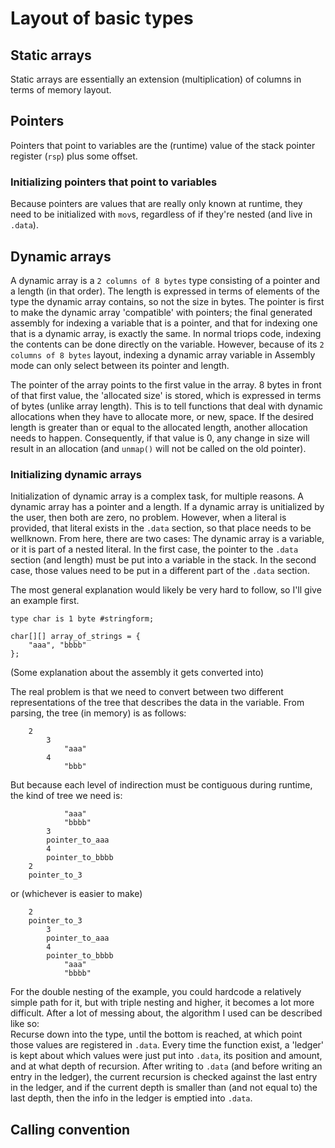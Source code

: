 # Layout of basic types

## Static arrays
Static arrays are essentially an extension (multiplication) of columns in terms of memory layout.

## Pointers
Pointers that point to variables are the (runtime) value of the stack pointer register (`rsp`) plus some offset.

### Initializing pointers that point to variables
Because pointers are values that are really only known at runtime, they need to be initialized with `mov`s, regardless of if they're nested (and live in `.data`).

## Dynamic arrays
A dynamic array is a `2 columns of 8 bytes` type consisting of a pointer and a length (in that order).
The length is expressed in terms of elements of the type the dynamic array contains, so not the size in bytes.
The pointer is first to make the dynamic array 'compatible' with pointers; the final generated assembly for indexing a variable that is a pointer, and that for indexing one that is a dynamic array, is exactly the same.
In normal triops code, indexing the contents can be done directly on the variable. However, because of its `2 columns of 8 bytes` layout, indexing a dynamic array variable in Assembly mode can only select between its pointer and length.

The pointer of the array points to the first value in the array. 8 bytes in front of that first value, the 'allocated size' is stored, which is expressed in terms of bytes (unlike array length).
This is to tell functions that deal with dynamic allocations when they have to allocate more, or new, space. If the desired length is greater than or equal to the allocated length, another allocation needs to happen.
Consequently, if that value is 0, any change in size will result in an allocation (and `unmap()` will not be called on the old pointer).

### Initializing dynamic arrays
Initialization of dynamic array is a complex task, for multiple reasons.
A dynamic array has a pointer and a length. If a dynamic array is unitialized by the user, then both are zero, no problem.
However, when a literal is provided, that literal exists in the `.data` section, so that place needs to be wellknown. From here, there are two cases: The dynamic array is a variable, or it is part of a nested literal.
In the first case, the pointer to the `.data` section (and length) must be put into a variable in the stack. In the second case, those values need to be put in a different part of the `.data` section.

The most general explanation would likely be very hard to follow, so I'll give an example first.
```
type char is 1 byte #stringform;

char[][] array_of_strings = {
	"aaa", "bbbb"
};
```

(Some explanation about the assembly it gets converted into)

The real problem is that we need to convert between two different representations of the tree that describes the data in the variable.
From parsing, the tree (in memory) is as follows:
```
	2
		3
			"aaa"
		4
			"bbb"
```

But because each level of indirection must be contiguous during runtime, the kind of tree we need is:
```
			"aaa"
			"bbbb"
		3
		pointer_to_aaa
		4
		pointer_to_bbbb
	2
	pointer_to_3
```
or (whichever is easier to make)
```
	2
	pointer_to_3
		3
		pointer_to_aaa
		4
		pointer_to_bbbb
			"aaa"
			"bbbb"
```
For the double nesting of the example, you could hardcode a relatively simple path for it, but with triple nesting and higher, it becomes a lot more difficult.
After a lot of messing about, the algorithm I used can be described like so:\
Recurse down into the type, until the bottom is reached, at which point those values are registered in `.data`.
Every time the function exist, a 'ledger' is kept about which values were just put into `.data`, its position and amount, and at what depth of recursion.
After writing to `.data` (and before writing an entry in the ledger), the current recursion is checked against the last entry in the ledger,
and if the current depth is smaller than (and not equal to) the last depth, then the info in the ledger is emptied into `.data`.

## Calling convention
